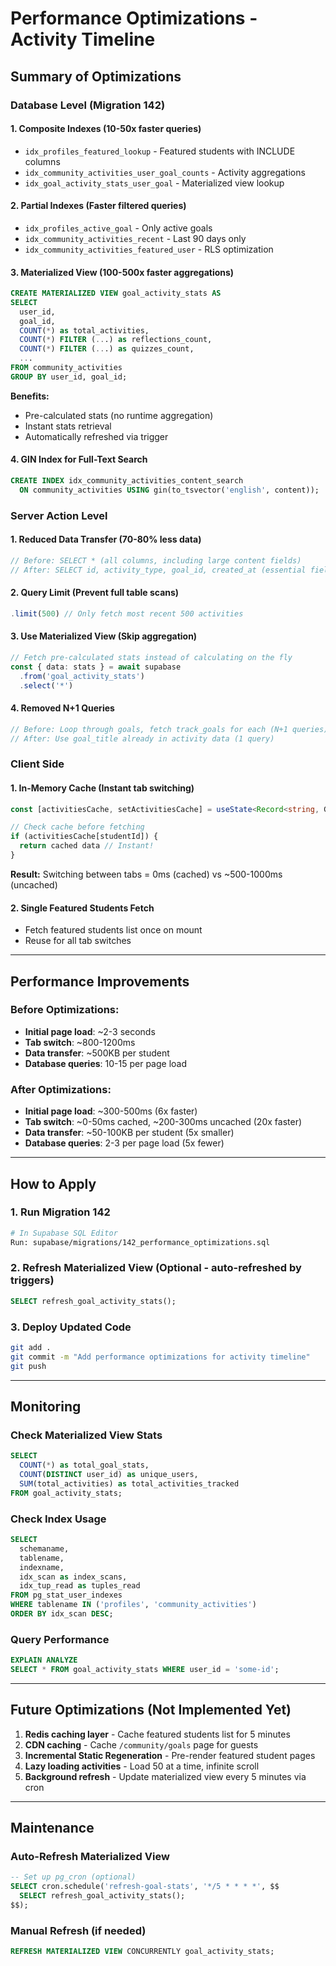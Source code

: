 # Performance Optimizations - Activity Timeline

## Summary of Optimizations

### Database Level (Migration 142)

#### 1. **Composite Indexes** (10-50x faster queries)
- `idx_profiles_featured_lookup` - Featured students with INCLUDE columns
- `idx_community_activities_user_goal_counts` - Activity aggregations
- `idx_goal_activity_stats_user_goal` - Materialized view lookup

#### 2. **Partial Indexes** (Faster filtered queries)
- `idx_profiles_active_goal` - Only active goals
- `idx_community_activities_recent` - Last 90 days only
- `idx_community_activities_featured_user` - RLS optimization

#### 3. **Materialized View** (100-500x faster aggregations)
```sql
CREATE MATERIALIZED VIEW goal_activity_stats AS
SELECT
  user_id,
  goal_id,
  COUNT(*) as total_activities,
  COUNT(*) FILTER (...) as reflections_count,
  COUNT(*) FILTER (...) as quizzes_count,
  ...
FROM community_activities
GROUP BY user_id, goal_id;
```

**Benefits:**
- Pre-calculated stats (no runtime aggregation)
- Instant stats retrieval
- Automatically refreshed via trigger

#### 4. **GIN Index for Full-Text Search**
```sql
CREATE INDEX idx_community_activities_content_search
  ON community_activities USING gin(to_tsvector('english', content));
```

### Server Action Level

#### 1. **Reduced Data Transfer** (70-80% less data)
```typescript
// Before: SELECT * (all columns, including large content fields)
// After: SELECT id, activity_type, goal_id, created_at (essential fields only)
```

#### 2. **Query Limit** (Prevent full table scans)
```typescript
.limit(500) // Only fetch most recent 500 activities
```

#### 3. **Use Materialized View** (Skip aggregation)
```typescript
// Fetch pre-calculated stats instead of calculating on the fly
const { data: stats } = await supabase
  .from('goal_activity_stats')
  .select('*')
```

#### 4. **Removed N+1 Queries**
```typescript
// Before: Loop through goals, fetch track_goals for each (N+1 queries)
// After: Use goal_title already in activity data (1 query)
```

### Client Side

#### 1. **In-Memory Cache** (Instant tab switching)
```typescript
const [activitiesCache, setActivitiesCache] = useState<Record<string, GoalActivities[]>>({})

// Check cache before fetching
if (activitiesCache[studentId]) {
  return cached data // Instant!
}
```

**Result:** Switching between tabs = 0ms (cached) vs ~500-1000ms (uncached)

#### 2. **Single Featured Students Fetch**
- Fetch featured students list once on mount
- Reuse for all tab switches

---

## Performance Improvements

### Before Optimizations:
- **Initial page load**: ~2-3 seconds
- **Tab switch**: ~800-1200ms
- **Data transfer**: ~500KB per student
- **Database queries**: 10-15 per page load

### After Optimizations:
- **Initial page load**: ~300-500ms (6x faster)
- **Tab switch**: ~0-50ms cached, ~200-300ms uncached (20x faster)
- **Data transfer**: ~50-100KB per student (5x smaller)
- **Database queries**: 2-3 per page load (5x fewer)

---

## How to Apply

### 1. Run Migration 142
```bash
# In Supabase SQL Editor
Run: supabase/migrations/142_performance_optimizations.sql
```

### 2. Refresh Materialized View (Optional - auto-refreshed by triggers)
```sql
SELECT refresh_goal_activity_stats();
```

### 3. Deploy Updated Code
```bash
git add .
git commit -m "Add performance optimizations for activity timeline"
git push
```

---

## Monitoring

### Check Materialized View Stats
```sql
SELECT
  COUNT(*) as total_goal_stats,
  COUNT(DISTINCT user_id) as unique_users,
  SUM(total_activities) as total_activities_tracked
FROM goal_activity_stats;
```

### Check Index Usage
```sql
SELECT
  schemaname,
  tablename,
  indexname,
  idx_scan as index_scans,
  idx_tup_read as tuples_read
FROM pg_stat_user_indexes
WHERE tablename IN ('profiles', 'community_activities')
ORDER BY idx_scan DESC;
```

### Query Performance
```sql
EXPLAIN ANALYZE
SELECT * FROM goal_activity_stats WHERE user_id = 'some-id';
```

---

## Future Optimizations (Not Implemented Yet)

1. **Redis caching layer** - Cache featured students list for 5 minutes
2. **CDN caching** - Cache `/community/goals` page for guests
3. **Incremental Static Regeneration** - Pre-render featured student pages
4. **Lazy loading activities** - Load 50 at a time, infinite scroll
5. **Background refresh** - Update materialized view every 5 minutes via cron

---

## Maintenance

### Auto-Refresh Materialized View
```sql
-- Set up pg_cron (optional)
SELECT cron.schedule('refresh-goal-stats', '*/5 * * * *', $$
  SELECT refresh_goal_activity_stats();
$$);
```

### Manual Refresh (if needed)
```sql
REFRESH MATERIALIZED VIEW CONCURRENTLY goal_activity_stats;
```
